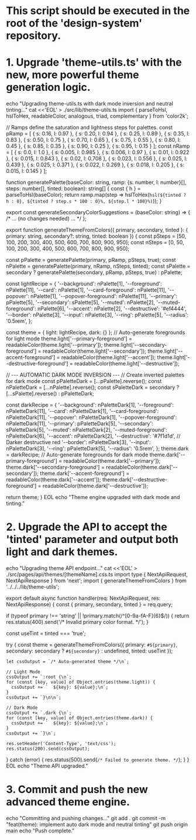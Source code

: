 # This script should be executed in the root of the 'design-system' repository.

# 1. Upgrade 'theme-utils.ts' with the new, more powerful theme generation logic.
echo "Upgrading theme-utils.ts with dark mode inversion and neutral tinting..."
cat <<'EOL' > ./src/lib/theme-utils.ts
import { parseToHsl, hslToHex, readableColor, analogous, triad, complementary } from 'color2k';

// Ramps define the saturation and lightness steps for palettes.
const pRamp = [ { s: 0.16, l: 0.97 }, { s: 0.20, l: 0.94 }, { s: 0.25, l: 0.89 }, { s: 0.35, l: 0.83 }, { s: 0.50, l: 0.75 }, { s: 0.70, l: 0.65 }, { s: 0.75, l: 0.55 }, { s: 0.80, l: 0.45 }, { s: 0.85, l: 0.35 }, { s: 0.90, l: 0.25 }, { s: 0.95, l: 0.15 } ];
const nRamp = [ { s: 0.0, l: 1.0 }, { s: 0.005, l: 0.985 }, { s: 0.006, l: 0.97 }, { s: 0.01, l: 0.922 }, { s: 0.015, l: 0.843 }, { s: 0.02, l: 0.708 }, { s: 0.023, l: 0.556 }, { s: 0.025, l: 0.439 }, { s: 0.025, l: 0.371 }, { s: 0.022, l: 0.269 }, { s: 0.018, l: 0.205 }, { s: 0.015, l: 0.145 } ];

function generatePalette(baseColor: string, ramp: {s: number, l: number}[], steps: number[], tinted: boolean): string[] {
  const { h } = parseToHsl(baseColor);
  return ramp.map(step => hslToHex(`hsl(${tinted ? h : 0}, ${tinted ? step.s * 100 : 0}%, ${step.l * 100}%)`));
}

export const generateSecondaryColorSuggestions = (baseColor: string) => { /* ... (no changes needed) ... */ };

export function generateThemeFromColors({ primary, secondary, tinted }: { primary: string, secondary?: string, tinted: boolean }) {
  const pSteps = [50, 100, 200, 300, 400, 500, 600, 700, 800, 900, 950];
  const nSteps = [0, 50, 100, 200, 300, 400, 500, 600, 700, 800, 900, 950];
  
  const pPalette = generatePalette(primary, pRamp, pSteps, true);
  const nPalette = generatePalette(primary, nRamp, nSteps, tinted);
  const sPalette = secondary ? generatePalette(secondary, pRamp, pSteps, true) : pPalette;

  const lightRecipe = {
    '--background': nPalette[1], '--foreground': nPalette[11],
    '--card': nPalette[1], '--card-foreground': nPalette[11],
    '--popover': nPalette[1], '--popover-foreground': nPalette[11],
    '--primary': pPalette[5], '--secondary': sPalette[5],
    '--muted': nPalette[2], '--muted-foreground': nPalette[6],
    '--accent': nPalette[2],
    '--destructive': '#ef4444',
    '--border': nPalette[3], '--input': nPalette[3], '--ring': pPalette[5],
    '--radius': '0.5rem',
  };

  const theme = { light: lightRecipe, dark: {} };
  // Auto-generate foregrounds for light mode
  theme.light['--primary-foreground'] = readableColor(theme.light['--primary']);
  theme.light['--secondary-foreground'] = readableColor(theme.light['--secondary']);
  theme.light['--accent-foreground'] = readableColor(theme.light['--accent']);
  theme.light['--destructive-foreground'] = readableColor(theme.light['--destructive']);

  // --- AUTOMATIC DARK MODE INVERSION ---
  // Create inverted palettes for dark mode
  const pPaletteDark = [...pPalette].reverse();
  const nPaletteDark = [...nPalette].reverse();
  const sPaletteDark = secondary ? [...sPalette].reverse() : pPaletteDark;
  
  const darkRecipe = {
    '--background': nPaletteDark[1], '--foreground': nPaletteDark[11],
    '--card': nPaletteDark[1], '--card-foreground': nPaletteDark[11],
    '--popover': nPaletteDark[1], '--popover-foreground': nPaletteDark[11],
    '--primary': pPaletteDark[5], '--secondary': sPaletteDark[5],
    '--muted': nPaletteDark[2], '--muted-foreground': nPaletteDark[6],
    '--accent': nPaletteDark[2],
    '--destructive': '#7f1d1d', // Darker destructive red
    '--border': nPaletteDark[3], '--input': nPaletteDark[3], '--ring': pPaletteDark[5],
    '--radius': '0.5rem',
  };
  theme.dark = darkRecipe;
  // Auto-generate foregrounds for dark mode
  theme.dark['--primary-foreground'] = readableColor(theme.dark['--primary']);
  theme.dark['--secondary-foreground'] = readableColor(theme.dark['--secondary']);
  theme.dark['--accent-foreground'] = readableColor(theme.dark['--accent']);
  theme.dark['--destructive-foreground'] = readableColor(theme.dark['--destructive']);

  return theme;
}
EOL
echo "Theme engine upgraded with dark mode and tinting."

# 2. Upgrade the API to accept the 'tinted' parameter and output both light and dark themes.
echo "Upgrading theme API endpoint..."
cat <<'EOL' > ./src/pages/api/themes/[themeName].css.ts
import type { NextApiRequest, NextApiResponse } from 'next';
import { generateThemeFromColors } from '../../../lib/theme-utils';

export default async function handler(req: NextApiRequest, res: NextApiResponse) {
  const { primary, secondary, tinted } = req.query;

  if (typeof primary !== 'string' || !primary.match(/^[0-9a-fA-F]{6}$/)) {
    return res.status(400).send('/* Invalid primary color format. */');
  }

  const useTint = tinted === 'true';

  try {
    const theme = generateThemeFromColors({ primary: `#${primary}`, secondary: secondary ? `#${secondary}` : undefined, tinted: useTint });
    
    let cssOutput = `/* Auto-generated theme */\n`;
    
    // Light Mode
    cssOutput += `:root {\n`;
    for (const [key, value] of Object.entries(theme.light)) {
      cssOutput += `  ${key}: ${value};\n`;
    }
    cssOutput += `}\n\n`;
    
    // Dark Mode
    cssOutput += `.dark {\n`;
    for (const [key, value] of Object.entries(theme.dark)) {
      cssOutput += `  ${key}: ${value};\n`;
    }
    cssOutput += `}\n`;

    res.setHeader('Content-Type', 'text/css');
    res.status(200).send(cssOutput);
  } catch (error) { res.status(500).send(`/* Failed to generate theme. */`); }
}
EOL
echo "Theme API upgraded."

# 3. Commit and push the new advanced theme engine.
echo "Committing and pushing changes..."
git add .
git commit -m "feat(theme): implement auto dark mode and neutral tinting"
git push origin main
echo "Push complete."
